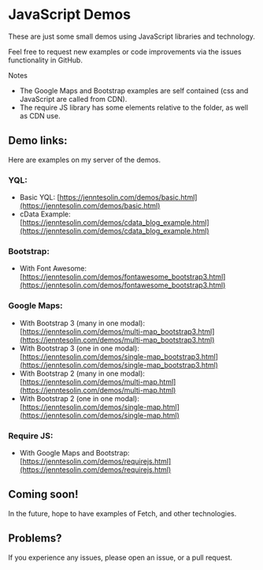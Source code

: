 JavaScript Demos
====================

These are just some small demos using JavaScript libraries and technology.

Feel free to request new examples or code improvements via the issues functionality in GitHub.

Notes
- The Google Maps and Bootstrap examples are self contained (css and JavaScript are called from CDN).
- The require JS library has some elements relative to the folder, as well as CDN use.

## Demo links:

Here are examples on my server of the demos.

### YQL:
- Basic YQL: [https://jenntesolin.com/demos/basic.html](https://jenntesolin.com/demos/basic.html)
- cData Example: [https://jenntesolin.com/demos/cdata_blog_example.html](https://jenntesolin.com/demos/cdata_blog_example.html)

### Bootstrap:
- With Font Awesome: [https://jenntesolin.com/demos/fontawesome_bootstrap3.html](https://jenntesolin.com/demos/fontawesome_bootstrap3.html)

### Google Maps:
- With Bootstrap 3 (many in one modal): [https://jenntesolin.com/demos/multi-map_bootstrap3.html](https://jenntesolin.com/demos/multi-map_bootstrap3.html)
- With Bootstrap 3 (one in one modal): [https://jenntesolin.com/demos/single-map_bootstrap3.html](https://jenntesolin.com/demos/single-map_bootstrap3.html)
- With Bootstrap 2 (many in one modal): [https://jenntesolin.com/demos/multi-map.html](https://jenntesolin.com/demos/multi-map.html)
- With Bootstrap 2 (one in one modal): [https://jenntesolin.com/demos/single-map.html](https://jenntesolin.com/demos/single-map.html)

### Require JS:
- With Google Maps and Bootstrap: [https://jenntesolin.com/demos/requirejs.html](https://jenntesolin.com/demos/requirejs.html)

## Coming soon!

In the future, hope to have examples of Fetch, and other technologies.

## Problems?

If you experience any issues, please open an issue, or a pull request. 
